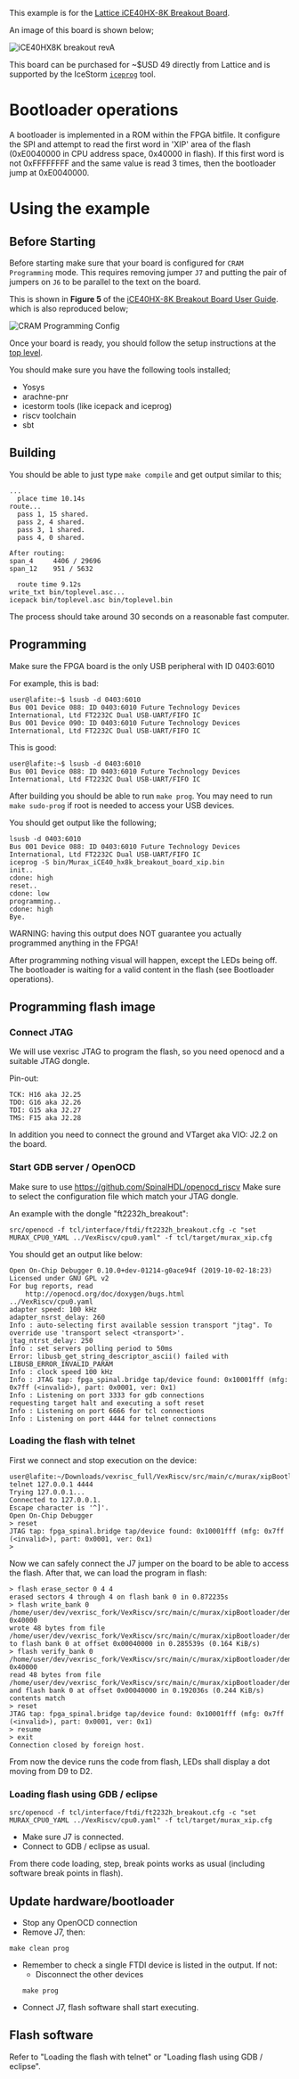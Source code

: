 This example is for the
[Lattice iCE40HX-8K Breakout Board](http://www.latticesemi.com/Products/DevelopmentBoardsAndKits/iCE40HX8KBreakoutBoard.aspx).

An image of this board is shown below;

![`iCE40HX8K breakout revA`](img/iCE40HX8K-breakout-revA.png)

This board can be purchased for ~$USD 49 directly from Lattice and is supported
by the IceStorm
[`iceprog`](https://github.com/cliffordwolf/icestorm/tree/master/iceprog) tool.

# Bootloader operations

A bootloader is implemented in a ROM within the FPGA bitfile. It configure the SPI and attempt to read the first word in 'XIP' area of the flash (0xE0040000 in CPU address space, 0x40000 in flash). If this first word is not 0xFFFFFFFF and the same value is read 3 times,
then the bootloader jump at 0xE0040000.

# Using the example

## Before Starting

Before starting make sure that your board is configured for `CRAM Programming`
mode. This requires removing jumper `J7` and putting the pair of jumpers on
`J6` to be parallel to the text on the board.

This is shown in **Figure 5** of the
[iCE40HX-8K Breakout Board User Guide](http://www.latticesemi.com/view_document?document_id=50373).
which is also reproduced below;

![CRAM Programming Config](img/cram-programming-config.png)

Once your board is ready, you should follow the setup instructions at the
[top level](../../../README.md).

You should make sure you have the following tools installed;
 * Yosys
 * arachne-pnr
 * icestorm tools (like icepack and iceprog)
 * riscv toolchain
 * sbt

## Building

You should be able to just type `make compile` and get output similar to this;
```
...
  place time 10.14s
route...
  pass 1, 15 shared.
  pass 2, 4 shared.
  pass 3, 1 shared.
  pass 4, 0 shared.

After routing:
span_4     4406 / 29696
span_12    951 / 5632

  route time 9.12s
write_txt bin/toplevel.asc...
icepack bin/toplevel.asc bin/toplevel.bin
```

The process should take around 30 seconds on a reasonable fast computer.

## Programming

Make sure the FPGA board is the only USB peripheral with ID 0403:6010

For example, this is bad:
```
user@lafite:~$ lsusb -d 0403:6010
Bus 001 Device 088: ID 0403:6010 Future Technology Devices International, Ltd FT2232C Dual USB-UART/FIFO IC
Bus 001 Device 090: ID 0403:6010 Future Technology Devices International, Ltd FT2232C Dual USB-UART/FIFO IC
```
This is good:
```
user@lafite:~$ lsusb -d 0403:6010
Bus 001 Device 088: ID 0403:6010 Future Technology Devices International, Ltd FT2232C Dual USB-UART/FIFO IC
```


After building you should be able to run `make prog`. You may need to run `make
sudo-prog` if root is needed to access your USB devices.

You should get output like the following;
```
lsusb -d 0403:6010
Bus 001 Device 088: ID 0403:6010 Future Technology Devices International, Ltd FT2232C Dual USB-UART/FIFO IC
iceprog -S bin/Murax_iCE40_hx8k_breakout_board_xip.bin
init..
cdone: high
reset..
cdone: low
programming..
cdone: high
Bye.
```

WARNING: having this output does NOT guarantee you actually programmed anything in the FPGA!

After programming nothing visual will happen, except the LEDs being off.
The bootloader is waiting for a valid content in the flash (see Bootloader operations).

## Programming flash image

### Connect JTAG

We will use vexrisc JTAG to program the flash, so you need openocd and a
suitable JTAG dongle.

Pin-out:
```
TCK: H16 aka J2.25
TDO: G16 aka J2.26
TDI: G15 aka J2.27
TMS: F15 aka J2.28
```
In addition you need to connect the ground and VTarget aka VIO: J2.2 on the
board.

### Start GDB server / OpenOCD
Make sure to use https://github.com/SpinalHDL/openocd_riscv
Make sure to select the configuration file which match your JTAG dongle.

An example with the dongle "ft2232h_breakout":
```
src/openocd -f tcl/interface/ftdi/ft2232h_breakout.cfg -c "set MURAX_CPU0_YAML ../VexRiscv/cpu0.yaml" -f tcl/target/murax_xip.cfg
```

You should get an output like below:
```
Open On-Chip Debugger 0.10.0+dev-01214-g0ace94f (2019-10-02-18:23)
Licensed under GNU GPL v2
For bug reports, read
	http://openocd.org/doc/doxygen/bugs.html
../VexRiscv/cpu0.yaml
adapter speed: 100 kHz
adapter_nsrst_delay: 260
Info : auto-selecting first available session transport "jtag". To override use 'transport select <transport>'.
jtag_ntrst_delay: 250
Info : set servers polling period to 50ms
Error: libusb_get_string_descriptor_ascii() failed with LIBUSB_ERROR_INVALID_PARAM
Info : clock speed 100 kHz
Info : JTAG tap: fpga_spinal.bridge tap/device found: 0x10001fff (mfg: 0x7ff (<invalid>), part: 0x0001, ver: 0x1)
Info : Listening on port 3333 for gdb connections
requesting target halt and executing a soft reset
Info : Listening on port 6666 for tcl connections
Info : Listening on port 4444 for telnet connections
```

### Loading the flash with telnet

First we connect and stop execution on the device:
```
user@lafite:~/Downloads/vexrisc_full/VexRiscv/src/main/c/murax/xipBootloader$ telnet 127.0.0.1 4444
Trying 127.0.0.1...
Connected to 127.0.0.1.
Escape character is '^]'.
Open On-Chip Debugger
> reset
JTAG tap: fpga_spinal.bridge tap/device found: 0x10001fff (mfg: 0x7ff (<invalid>), part: 0x0001, ver: 0x1)
>
```

Now we can safely connect the J7 jumper on the board to be able to access the flash.
After that, we can load the program in flash:
```
> flash erase_sector 0 4 4
erased sectors 4 through 4 on flash bank 0 in 0.872235s
> flash write_bank 0 /home/user/dev/vexrisc_fork/VexRiscv/src/main/c/murax/xipBootloader/demo_xip.bin 0x40000              
wrote 48 bytes from file /home/user/dev/vexrisc_fork/VexRiscv/src/main/c/murax/xipBootloader/demo_xip.bin to flash bank 0 at offset 0x00040000 in 0.285539s (0.164 KiB/s)
> flash verify_bank 0 /home/user/dev/vexrisc_fork/VexRiscv/src/main/c/murax/xipBootloader/demo_xip.bin 0x40000
read 48 bytes from file /home/user/dev/vexrisc_fork/VexRiscv/src/main/c/murax/xipBootloader/demo_xip.bin and flash bank 0 at offset 0x00040000 in 0.192036s (0.244 KiB/s)
contents match
> reset
JTAG tap: fpga_spinal.bridge tap/device found: 0x10001fff (mfg: 0x7ff (<invalid>), part: 0x0001, ver: 0x1)
> resume
> exit
Connection closed by foreign host.
```

From now the device runs the code from flash, LEDs shall display a dot moving from D9 to D2.

### Loading flash using GDB / eclipse
```
src/openocd -f tcl/interface/ftdi/ft2232h_breakout.cfg -c "set MURAX_CPU0_YAML ../VexRiscv/cpu0.yaml" -f tcl/target/murax_xip.cfg
```
- Make sure J7 is connected.
- Connect to GDB / eclipse as usual.

From there code loading, step, break points works as usual (including software break points in flash).

## Update hardware/bootloader

- Stop any OpenOCD connection
- Remove J7, then:
```
make clean prog
```
- Remember to check a single FTDI device is listed in the output. If not:
    - Disconnect the other devices
    ```
    make prog
    ```
- Connect J7, flash software shall start executing.

## Flash software
Refer to "Loading the flash with telnet" or "Loading flash using GDB / eclipse".
